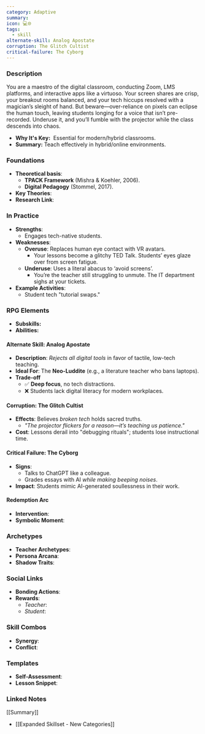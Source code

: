 ```yaml
---
category: Adaptive
summary: 
icon: 💻🌐
tags:
  - skill
alternate-skill: Analog Apostate
corruption: The Glitch Cultist
critical-failure: The Cyborg
---
```


### **Description**  
You are a maestro of the digital classroom, conducting Zoom, LMS platforms, and interactive apps like a virtuoso. Your screen shares are crisp, your breakout rooms balanced, and your tech hiccups resolved with a magician’s sleight of hand. But beware—over-reliance on pixels can eclipse the human touch, leaving students longing for a voice that isn’t pre-recorded. Underuse it, and you’ll fumble with the projector while the class descends into chaos.
- **Why It's Key:**  Essential for modern/hybrid classrooms.
- **Summary:** Teach effectively in hybrid/online environments.

### **Foundations**  
- **Theoretical basis**: 
	- **TPACK Framework** (Mishra & Koehler, 2006).
	- **Digital Pedagogy** (Stommel, 2017).
- **Key Theories**: 
- **Research Link**: 

### **In Practice**  
- **Strengths**:  
	- Engages tech-native students.
- **Weaknesses**:  
	- **Overuse**: Replaces human eye contact with VR avatars.
		- Your lessons become a glitchy TED Talk. Students’ eyes glaze over from screen fatigue.
	- **Underuse**: Uses a literal abacus to ‘avoid screens’.
		- You’re the teacher still struggling to unmute. The IT department sighs at your tickets.
- **Example Activities**:  
	- Student tech "tutorial swaps."

### **RPG Elements**  
- **Subskills:**
- **Abilities:**
#### **Alternate Skill: Analog Apostate**
- **Description**: _Rejects all digital tools_ in favor of tactile, low-tech teaching.
- **Ideal For**: The **Neo-Luddite** (e.g., a literature teacher who bans laptops).
- **Trade-off**
    - ✅ **Deep focus**, no tech distractions.
    - ❌ Students lack digital literacy for modern workplaces.
#### **Corruption: The Glitch Cultist**
- **Effects**: Believes _broken tech_ holds sacred truths.
    - _"The projector flickers _for a reason_—it’s teaching us patience."_
- **Cost**: Lessons derail into "debugging rituals"; students lose instructional time.
#### **Critical Failure: The Cyborg** 
- **Signs**:
    - Talks to ChatGPT like a colleague.
    - Grades essays with AI _while making beeping noises_.
- **Impact**: Students mimic AI-generated soullessness in their work.
#### **Redemption Arc**  
- **Intervention**: 
- **Symbolic Moment**: 

### **Archetypes**  
- **Teacher Archetypes**: 
- **Persona Arcana**: 
- **Shadow Traits**: 

### **Social Links**  
- **Bonding Actions**: 
- **Rewards**:  
  - *Teacher*: 
  - *Student*: 

### **Skill Combos**  
- **Synergy**: 
- **Conflict**:  

### **Templates**  
- **Self-Assessment**: 
- **Lesson Snippet**: 

### **Linked Notes**  
[[Summary]]
- [[Expanded Skillset - New Categories]]